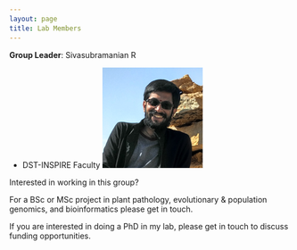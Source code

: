 ```yaml
---
layout: page
title: Lab Members
---
```



**Group Leader**: Sivasubramanian R
* DST-INSPIRE Faculty 
![](/img/photo.png#right)



Interested in working in this group?

For a BSc or MSc project in plant pathology, evolutionary & population genomics, and bioinformatics please get in touch.

If you are interested in doing a PhD in my lab, please get in touch to discuss funding opportunities.
